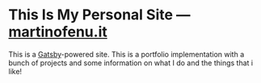 # This Is My Personal Site — [martinofenu.it](https://martinofenu.it)

This is a [Gatsby](https://www.gatsbyjs.org)-powered site. This is a portfolio implementation with a bunch of projects and some information on what I do and the things that i like!
